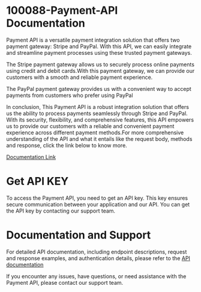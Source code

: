 # 100088-Payment-API Documentation

Payment API is a versatile payment integration solution that offers two payment gateway: Stripe and PayPal. With this API, we can easily integrate and streamline payment processes using these trusted payment gateways.

The Stripe payment gateway allows us to securely process online payments using credit and debit cards.With this payment gateway, we can provide our customers with a smooth and reliable payment experience.

The PayPal payment gateway provides us with a convenient way to accept payments from customers who prefer using PayPal

In conclusion, This Payment API is a robust integration solution that offers us the ability to process payments seamlessly through Stripe and PayPal. With its security, flexibility, and comprehensive features, this API empowers us to provide our customers with a reliable and convenient payment experience across different payment methods.For more comprehensive understanding of the API and what it entails like the request body, methods and response, click the link below to know more.

[Documentation Link](https://documenter.getpostman.com/view/20868747/2s93mAVLjQ)

# Get API KEY
To access the Payment API, you need to get an API key. This key ensures secure communication between your application and our API. You can get the API key by contacting our support team.

# Documentation and Support
For detailed API documentation, including endpoint descriptions, request and response examples, and authentication details, please refer to the [API documentation](https://documenter.getpostman.com/view/20868747/2s93mAVLjQ)

If you encounter any issues, have questions, or need assistance with the Payment API, please contact our support team.
